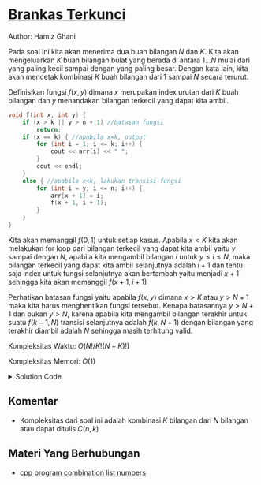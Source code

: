 # [Brankas Terkunci](https://tlx.toki.id/courses/basic/chapters/13/problems/D)

Author: Hamiz Ghani

Pada soal ini kita akan menerima dua buah bilangan $N$ dan $K$. Kita akan mengeluarkan $K$ buah bilangan bulat yang berada di antara $1...N$ mulai dari yang paling kecil sampai dengan yang paling besar. Dengan kata lain, kita akan mencetak kombinasi $K$ buah bilangan dari $1$ sampai $N$ secara terurut.

Definisikan fungsi $f(x,y)$ dimana $x$ merupakan index urutan dari $K$ buah bilangan dan $y$ menandakan bilangan terkecil yang dapat kita ambil.

```c++
void f(int x, int y) {
    if (x > k || y > n + 1) //batasan fungsi
        return;
    if (x == k) { //apabila x=k, output
        for (int i = 1; i <= k; i++) {
            cout << arr[i] << " ";
        }
        cout << endl;
    }
    else { //apabila x<k, lakukan transisi fungsi
        for (int i = y; i <= n; i++) {
            arr[x + 1] = i;
            f(x + 1, i + 1);
        }
    }
}
```
Kita akan memanggil $f(0,1)$ untuk setiap kasus. Apabila $x<K$ kita akan melakukan for loop dari bilangan terkecil yang dapat kita ambil yaitu $y$ sampai dengan $N$, apabila kita mengambil bilangan $i$ untuk $y≤i≤N$, maka bilangan terkecil yang dapat kita ambil selanjutnya adalah $i+1$ dan tentu saja index untuk fungsi selanjutnya akan bertambah yaitu menjadi $x+1$ sehingga kita akan memanggil $f(x+1,i+1)$ 

Perhatikan batasan fungsi yaitu apabila $f(x,y)$ dimana $x>K$ atau $y>N+1$ maka kita harus menghentikan fungsi tersebut. Kenapa batasannya $y>N+1$ dan bukan $y>N$, karena apabila kita mengambil bilangan terakhir untuk suatu $f(k-1,N)$ transisi selanjutnya adalah $f(k,N+1)$ dengan bilangan yang terakhir diambil adalah $N$ sehingga masih terhitung valid.


Kompleksitas Waktu: $O(N!/K!(N-K)!)$

Kompleksitas Memori: $O(1)$

<details>
  <summary>Solution Code</summary>

```c++
#include <bits/stdc++.h>
using namespace std;
int n, k;
int arr[15];
void f(int x, int y)
{
    if (x > k || y > n + 1)
        return;
    if (x == k) {
        for (int i = 1; i <= k; i++) {
            cout << arr[i] << " ";
        }
        cout << endl;
    }
    else {
        for (int i = y; i <= n; i++) {
            arr[x + 1] = i;
            f(x + 1, i + 1);
        }
    }
}
main()
{
    cin >> n >> k;
    f(0, 1);
}

```
</details>



<!-- Tambahkan komentar apabila perlu
-->
## Komentar

- Kompleksitas dari soal ini adalah kombinasi $K$ bilangan dari $N$ bilangan atau dapat ditulis $C(n,k)$


<!-- Tambahkan referensi link materi yang berhubungan apabila perlu
-->
## Materi Yang Berhubungan
    
-  [cpp program combination list numbers](https://www.sanfoundry.com/cpp-program-possible-combinations-list-numbers/)

<!-- Tambahkan referensi link soal yang berhubungan apabila perlu

## Soal Yang Berhubungan
    
- [Nama Soal 1](link-soal)
- [Nama Soal II](link-soal)

-->